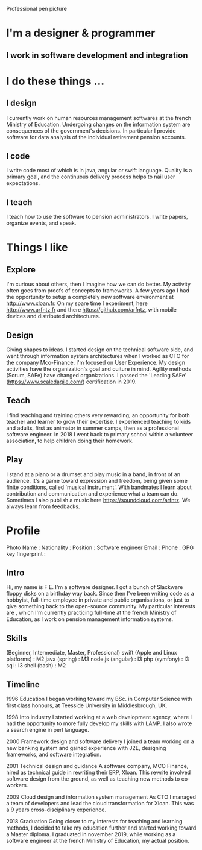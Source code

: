 Professional pen picture

# I'm a designer & programmer
## I work in software development and integration

# I do these things ...
## I design
I currently work on human resources management softwares at the french Ministry of Education.
Undergoing changes on the information system are consequences of the government's decisions.
In particular I provide software for data analysis of the individual retirement pension accounts.
## I code
I write code most of which is in java, angular or swift language.
Quality is a primary goal, and the continuous delivery process helps to nail user expectations.
## I teach
I teach how to use the software to pension administrators.
I write papers, organize events, and speak.

# Things I like
## Explore
I'm curious about others, then I imagine how we can do better.
My activity often goes from proofs of concepts to frameworks.
A few years ago I had the opportunity to setup a completely new software environment at http://www.xloan.fr.
On my spare time I experiment, here http://www.arfntz.fr and there https://github.com/arfntz, with mobile devices and distributed architectures.
## Design
Giving shapes to ideas.
I started design on the technical software side, and went through information system architectures when I worked as CTO for the company Mco-Finance.
I'm focused on User Experience. My design activities have the organization's goal and culture in mind.
Agility methods (Scrum, SAFe) have changed organizations. I passed the 'Leading SAFe' (https://www.scaledagile.com/) certification in 2019.
## Teach
I find teaching and training others very rewarding; an opportunity for both teacher and learner to grow their expertise. I experienced teaching to kids and adults, first as animator in summer camps, then as a professional software engineer. In 2018 I went back to primary school within a volunteer association, to help children doing their homework.
## Play
I stand at a piano or a drumset and play music in a band, in front of an audience.
It's a game toward expression and freedom, being given some finite conditions, called 'musical instrument'.
With bandmates I learn about contribution and communication and experience what a team can do.
Sometimes I also publish a music here https://soundcloud.com/arfntz. We always learn from feedbacks.

# Profile
Photo
Name : 
Nationality : 
Position : Software engineer
Email :
Phone :
GPG key fingerprint : 

## Intro
Hi, my name is F E. I'm a software designer.
I got a bunch of Slackware floppy disks on a birthday way back.
Since then I've been writing code as a hobbyist, full-time employee in private and public organisations, or just to give something back to the open-source community.
My particular interests are  , which I'm currently practicing full-time at the french Ministry of Education, as I work on pension management information systems.

## Skills
(Beginner, Intermediate, Master, Professional)
swift (Apple and Linux platforms) : M2
java (spring) : M3
node.js (angular) : I3
php (symfony) : I3
sql : I3
shell (bash) : M2

## Timeline
1996 Education
I began working toward my BSc. in Computer Science with first class honours, at Teesside University in Middlesbrough, UK.

1998 Into industry
I started working at a web development agency, where I had the opportunity to more fully develop my skills with LAMP. I also wrote a search engine in perl language.

2000 Framework design and software delivery
I joined a team working on a new banking system and gained experience with J2E, designing frameworks, and software integration.

2001 Technical design and guidance
A software company, MCO Finance, hired as technical guide in rewriting their ERP, Xloan. This rewrite involved software design from the ground, as well as teaching new methods to co-workers.

2009 Cloud design and information system management
As CTO I managed a team of developers and lead the cloud transformation for Xloan. This was a 9 years cross-disciplinary experience.

2018 Graduation
Going closer to my interests for teaching and learning methods, I decided to take my education further and started working toward a Master diploma. I graduated in november 2019, while working as a software engineer at the french Ministry of Education, my actual position.

